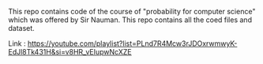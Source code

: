 This repo contains code of the course of "probability for computer science" which was offered by Sir Nauman. This repo contains all the coed files and dataset.


Link : https://youtube.com/playlist?list=PLnd7R4Mcw3rJDOxrwmwyK-EdJl8Tk431H&si=v8HR_vEIupwNcXZE
